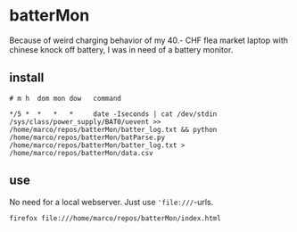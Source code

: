 # batterMon
Because of weird charging behavior of my 40.- CHF flea market laptop with chinese knock off battery, I was in need of a battery monitor.

## install
```
# m h  dom mon dow   command

*/5 *  *   *   *     date -Iseconds | cat /dev/stdin /sys/class/power_supply/BAT0/uevent >> /home/marco/repos/batterMon/batter_log.txt && python /home/marco/repos/batterMon/batParse.py /home/marco/repos/batterMon/batter_log.txt > /home/marco/repos/batterMon/data.csv 
```


## use
No need for a local webserver. Just use `'file:///`-urls.
```
firefox file:///home/marco/repos/batterMon/index.html
```
